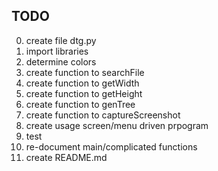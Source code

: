 ## TODO

0. create file dtg.py
1. import libraries
2. determine colors
3. create function to searchFile
4. create function to getWidth
5. create function to getHeight
6. create function to genTree
7. create function to captureScreenshot
8. create usage screen/menu driven prpogram
9. test
10. re-document main/complicated functions
11. create README.md
